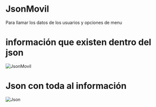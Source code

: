 # JsonMovil
Para llamar los datos de los usuarios y opciones de menu
# información que existen dentro del json
![JsonMovil](https://user-images.githubusercontent.com/95298933/149715200-83cb1e58-567d-4fb8-b6c7-44cdb6674186.png)
# Json con toda al información 
![Json](https://user-images.githubusercontent.com/95298933/149715203-de0852bf-57eb-47d6-aee5-9d7f79d1beec.png)

